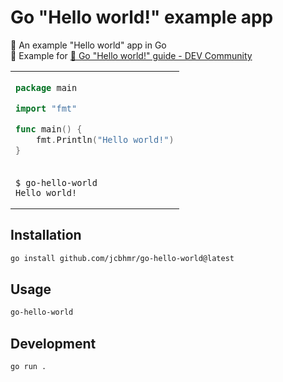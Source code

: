# Go "Hello world!" example app

👋 An example "Hello world" app in Go \
📄 Example for [👋 Go "Hello world!" guide - DEV Community](https://dev.to/jcbhmr/go-hello-world-guide-4aai)

<table align=center><td>

```go
package main

import "fmt"

func main() {
	fmt.Println("Hello world!")
}
```

<tr><td>

```
$ go-hello-world
Hello world!
```

</table>

## Installation

```sh
go install github.com/jcbhmr/go-hello-world@latest
```

## Usage

```sh
go-hello-world
```

## Development

```sh
go run .
```
